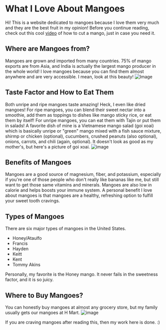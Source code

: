 # What I Love About Mangoes
Hi! This is a website dedicated to mangoes because I love them very much and they are the best fruit in my opinion!
Before you continue reading, check out this cool [video](https://youtu.be/GPQ1wt-PusY) of how to cut a mango, just in case you need it. 
## Where are Mangoes from?
Mangoes are grown and imported from many countries. 75% of mango exports are from Asia, and India is actually the largest mango producer in the whole world! I love mangoes because you can find them almost anywhere and are very accessible. 
I mean, look at this beauty! ![Image](https://upload.wikimedia.org/wikipedia/commons/f/fb/Carabao_mangoes_%28Philippines%29.jpg)
## Taste Factor and How to Eat Them
Both unripe and ripe mangoes taste amazing! Heck, I even like dried mangoes! For ripe mangoes, you can blend their sweet nectar into a smoothie, add them as toppings to dishes like mango sticky rice, or eat them by itself! For unripe mangoes, you can eat them with Tajin or put them in salads! A favorite dish of mine is a Vietnamese mango salad (goi xoai) which is basically unripe or "green" mango mixed with a fish sauce mixture, shirmp or chicken (optional), cucumbers, crushed peanuts (also optional), onions, carrots, and chili (again, optional).
It doesn't look as good as my mother's, but here's a picture of goi xoai. ![image](https://user-images.githubusercontent.com/114511266/193100501-2f3d6605-44c8-46ed-a21c-d26388a05590.png)
## Benefits of Mangoes
Mangoes are a good source of magnesium, fiber, and potassium, especially if you're one of those people who don't really like bananas like me, but still want to get those same vitamins and minerals. Mangoes are also low in calorie and helps boosts your immune system. A personal benefit I love about mangoes is that mangoes are a healthy, refreshing option to fulfill your sweet tooth cravings. 
## Types of Mangoes
There are six major types of mangoes in the United States.
- Honey/Ataulfo
- Francis
- Hayden
- Keitt
- Kent
- Tommy Akins

Personally, my favorite is the Honey mango. It never fails in the sweetness factor, and it is so juicy.
## Where to Buy Mangoes?
You can honestly buy mangoes at almost any grocery store, but my family usually gets our mangoes at H Mart. 
![image](https://img.rawpixel.com/s3fs-private/rawpixel_images/website_content/pdwatercolorfruitbatch1-326-gloy_1.jpg?w=800&dpr=1&fit=default&crop=default&q=65&vib=3&con=3&usm=15&bg=F4F4F3&ixlib=js-2.2.1&s=7651d098383b92c0a1ee13fd672e85ca)

If you are craving mangoes after reading this, then my work here is done. :) 
